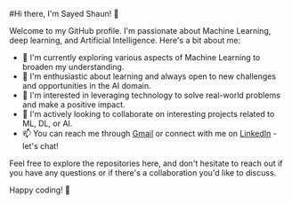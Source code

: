 #Hi there, I'm Sayed Shaun! 👋

Welcome to my GitHub profile. I'm passionate about Machine Learning, deep learning, and Artificial Intelligence. Here's a bit about me:

- 🔭 I'm currently exploring various aspects of Machine Learning to broaden my understanding.
- 🌱 I'm enthusiastic about learning and always open to new challenges and opportunities in the AI domain.
- 👀 I'm interested in leveraging technology to solve real-world problems and make a positive impact.
- 💞️ I'm actively looking to collaborate on interesting projects related to ML, DL, or AI.
- 📫 You can reach me through [Gmail](sayedshaun4@gmail.com) or connect with me on [LinkedIn](www.linkedin.com/in/md-abusayed) - let's chat!

Feel free to explore the repositories here, and don't hesitate to reach out if you have any questions or if there's a collaboration you'd like to discuss.

Happy coding! 🚀
